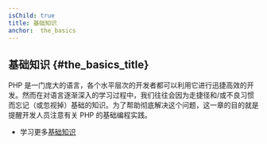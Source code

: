 ```yaml
---
isChild: true
title: 基础知识
anchor:  the_basics
---
```


## 基础知识 {#the_basics_title}

PHP 是一门庞大的语言，各个水平层次的开发者都可以利用它进行迅捷高效的开发。然而在对语言逐渐深入的学习过程中，我们往往会因为走捷径和/或不良习惯而忘记（或忽视掉）基础的知识。为了帮助彻底解决这个问题，这一章的目的就是提醒开发人员注意有关 PHP 的基础编程实践。

* 学习更多[基础知识](pages/The-Basics.html)